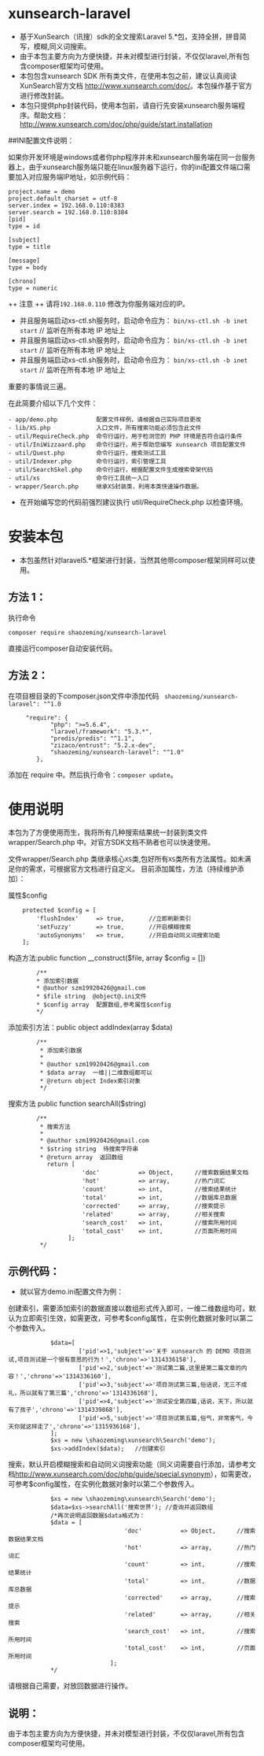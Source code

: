 # xunsearch-laravel
- 基于XunSearch（讯搜）sdk的全文搜索Laravel 5.*包，支持全拼，拼音简写，模糊,同义词搜索。
- 由于本包主要方向为方便快捷，并未对模型进行封装，不仅仅laravel,所有包含composer框架均可使用。
- 本包包含xunsearch SDK 所有类文件，在使用本包之前，建议认真阅读XunSearch官方文档 <http://www.xunsearch.com/doc/>。本包操作基于官方进行修改封装。
- 本包只提供php封装代码，使用本包前，请自行先安装xunsearch服务端程序。帮助文档：<http://www.xunsearch.com/doc/php/guide/start.installation>

##INI配置文件说明：

如果你开发环境是windows或者你php程序并未和xunsearch服务端在同一台服务器上，由于xunsearch服务端只能在linux服务器下运行，你的ini配置文件端口需要加入对应服务端IP地址，如示例代码：

    project.name = demo
    project.default_charset = utf-8
    server.index = 192.168.0.110:8383
    server.search = 192.168.0.110:8384
    [pid]
    type = id

    [subject]
    type = title

    [message]
    type = body

    [chrono]
    type = numeric

++ 注意 ++
请将`192.168.0.110` 修改为你服务端对应的IP。

 - 并且服务端启动xs-ctl.sh服务时，启动命令应为： `bin/xs-ctl.sh -b inet start`     // 监听在所有本地 IP 地址上
 - 并且服务端启动xs-ctl.sh服务时，启动命令应为： `bin/xs-ctl.sh -b inet start`     // 监听在所有本地 IP 地址上
 - 并且服务端启动xs-ctl.sh服务时，启动命令应为： `bin/xs-ctl.sh -b inet start`     // 监听在所有本地 IP 地址上

重要的事情说三遍。

在此简要介绍以下几个文件：

    - app/demo.php           配置文件样例，请根据自己实际项目更改
    - lib/XS.php             入口文件，所有搜索功能必须包含此文件
    - util/RequireCheck.php  命令行运行，用于检测您的 PHP 环境是否符合运行条件
    - util/IniWizzaard.php   命令行运行，用于帮助您编写 xunsearch 项目配置文件
    - util/Quest.php         命令行运行，搜索测试工具
    - util/Indexer.php       命令行运行，索引管理工具
    - util/SearchSkel.php    命令行运行，根据配置文件生成搜索骨架代码
    - util/xs                命令行工具统一入口
    - wrapper/Search.php     继承XS封装类，利用本类快速操作数据。

 - 在开始编写您的代码前强烈建议执行 util/RequireCheck.php 以检查环境。

# 安装本包
 - 本包虽然针对laravel5.*框架进行封装，当然其他带composer框架同样可以使用。

## 方法 1：
执行命令

   `composer require shaozeming/xunsearch-laravel`

直接运行composer自动安装代码。

## 方法 2：
在项目根目录的下composer.json文件中添加代码 ` shaozeming/xunsearch-laravel": "^1.0`
```
     "require": {
            "php": ">=5.6.4",
            "laravel/framework": "5.3.*",
            "predis/predis": "^1.1",
            "zizaco/entrust": "5.2.x-dev",
            "shaozeming/xunsearch-laravel": "^1.0"
        },
```
添加在 require 中。然后执行命令：`composer update`。

# 使用说明
本包为了方便使用而生，我将所有几种搜索结果统一封装到类文件wrapper/Search.php 中。对官方SDK文档不熟者也可以快速使用。

文件wrapper/Search.php 类继承核心`XS`类,包好所有`XS`类所有方法属性。如未满足你的需求，可根据官方文档进行自定义。
目前添加属性，方法（持续维护添加）：

属性$config
```
    protected $config = [
        'flushIndex'     => true,       //立即刷新索引
        'setFuzzy'       => true,       //开启模糊搜索
        'autoSynonyms'   => true,       //开启自动同义词搜索功能
    ];
```
构造方法:public function __construct($file, array $config = [])
```
        /**
        * 添加索引数据
        * @author szm19920426@gmail.com
        * $file string  @object@.ini文件
        * $config array  配置数组,参考属性$config
        */
```
添加索引方法：public object addIndex(array $data)
```
        /**
         * 添加索引数据
         *
         * @author szm19920426@gmail.com
         * $data array  一维||二维数组都可以
         * @return object Index索引对象
         */
```
搜索方法 public function searchAll($string)
```
        /**
         * 搜索方法
         *
         * @author szm19920426@gmail.com
         * $string string  待搜索字符串
         * @return array  返回数组
           return [
                     'doc'           => Object,      //搜索数据结果文档
                     'hot'           => array,       //热门词汇
                     'count'         => int,         //搜索结果统计
                     'total'         => int,         //数据库总数据
                     'corrected'     => array,       //搜索提示
                     'related'       => array,       //相关搜索
                     'search_cost'   => int,         //搜索所用时间
                     'total_cost'    => int,         //页面所用时间
                 ];
         */
```
## 示例代码：

- 就以官方demo.ini配置文件为例：

创建索引，需要添加索引的数据直接以数组形式传入即可，一维二维数组均可，默认为立即索引生效，如需更改，可参考$config属性，在实例化数据对象时以第二个参数传入。
```
            $data=[
      				['pid'=>1,'subject'=>'关于 xunsearch 的 DEMO 项目测试,项目测试是一个很有意思的行为！','chrono'=>'1314336158'],
      				['pid'=>2,'subject'=>'测试第二篇,这里是第二篇文章的内容！','chrono'=>'1314336160'],
      				['pid'=>3,'subject'=>'项目测试第三篇,俗话说，无三不成礼，所以就有了第三篇','chrono'=>'1314336168'],
      				['pid'=>4,'subject'=>'测试安全第四篇,话说，天下，所以就有了孩子','chrono'=>'1314339868'],
      				['pid'=>5,'subject'=>'项目测试第五篇,俗气，非常客气，今天你就这样走了','chrono'=>'1315936168'],
      		];
            $xs = new \shaozeming\xunsearch\Search('demo');
      		$xs->addIndex($data);   //创建索引
```
搜索，默认开启模糊搜索和自动同义词搜索功能（同义词需要自行添加，请参考文档<http://www.xunsearch.com/doc/php/guide/special.synonym>），如需更改，可参考$config属性，在实例化数据对象时以第二个参数传入。
```
            $xs = new \shaozeming\xunsearch\Search('demo');
          	$data=$xs->searchAll('搜索世界'); //查询并返回数组
            /*再次说明返回数据$data格式为：
            $data = [
                                 'doc'           => Object,      //搜索数据结果文档
                                 'hot'           => array,       //热门词汇
                                 'count'         => int,         //搜索结果统计
                                 'total'         => int,         //数据库总数据
                                 'corrected'     => array,       //搜索提示
                                 'related'       => array,       //相关搜索
                                 'search_cost'   => int,         //搜索所用时间
                                 'total_cost'    => int,         //页面所用时间
                             ];
            */
```
请根据自己需要，对放回数据进行操作。

## 说明：

由于本包主要方向为方便快捷，并未对模型进行封装，不仅仅laravel,所有包含composer框架均可使用。